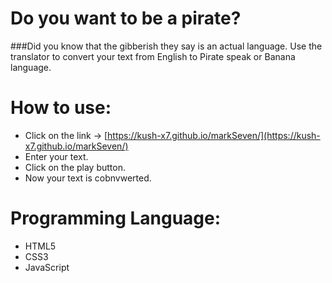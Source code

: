 # Do you want to be a pirate?
###Did you know that the gibberish they say is an actual language. Use the translator to convert your text from English to Pirate speak or Banana language.
<br/>

# How to use:
- Click on the link → [https://kush-x7.github.io/markSeven/](https://kush-x7.github.io/markSeven/)
- Enter your text.
- Click on the play button.
- Now your text is cobnvwerted. 

# Programming Language:
- HTML5
- CSS3
- JavaScript

